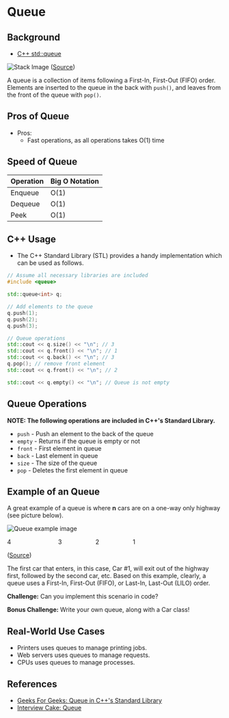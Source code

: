 # Queue

## Background

- [C++ std::queue](http://www.cplusplus.com/reference/queue/queue/)

![Stack Image](https://cdn.programiz.com/sites/tutorial2program/files/queue.png)
([Source](https://www.programiz.com/dsa/queue))

A queue is a collection of items following a First-In, First-Out (FIFO) order. Elements are inserted to the queue in the back with `push()`, and leaves from the front of the queue with `pop()`.

## Pros of Queue

- Pros:
  - Fast operations, as all operations takes O(1) time

## Speed of Queue

| Operation | Big O Notation |
| --------- | -------------- |
| Enqueue   | O(1)           |
| Dequeue   | O(1)           |
| Peek      | O(1)           |

## C++ Usage

- The C++ Standard Library (STL) provides a handy implementation which can be used as follows.

```cpp
// Assume all necessary libraries are included
#include <queue>

std::queue<int> q;

// Add elements to the queue
q.push(1);
q.push(2);
q.push(3);

// Queue operations
std::cout << q.size() << "\n"; // 3
std::cout << q.front() << "\n"; // 1
std::cout << q.back() << "\n"; // 3
q.pop(); // remove front element
std::cout << q.front() << "\n"; // 2

std::cout << q.empty() << "\n"; // Queue is not empty
```

## Queue Operations

**NOTE: The following operations are included in C++'s Standard Library.**

- `push` - Push an element to the back of the queue
- `empty` - Returns if the queue is empty or not
- `front` - First element in queue
- `back` - Last element in queue
- `size` - The size of the queue
- `pop` - Deletes the first element in queue

## Example of an Queue

A great example of a queue is where **n** cars are on a one-way only highway (see picture below).

![Queue example image](https://www.tutorialspoint.com/data_structures_algorithms/images/queue_example.jpg)

4&nbsp;&nbsp;&nbsp;&nbsp;&nbsp;&nbsp;&nbsp;&nbsp;&nbsp;&nbsp;&nbsp;&nbsp;&nbsp;&nbsp;&nbsp;&nbsp;&nbsp;&nbsp;&nbsp;&nbsp;&nbsp;&nbsp;&nbsp;&nbsp;&nbsp;&nbsp;&nbsp;&nbsp;3&nbsp;&nbsp;&nbsp;&nbsp;&nbsp;&nbsp;&nbsp;&nbsp;&nbsp;&nbsp;&nbsp;&nbsp;&nbsp;&nbsp;&nbsp;&nbsp;&nbsp;&nbsp;&nbsp;&nbsp;2&nbsp;&nbsp;&nbsp;&nbsp;&nbsp;&nbsp;&nbsp;&nbsp;&nbsp;&nbsp;&nbsp;&nbsp;&nbsp;&nbsp;&nbsp;&nbsp;&nbsp;&nbsp;&nbsp;&nbsp;1

([Source](https://www.google.com/url?sa=i&url=https%3A%2F%2Fwww.tutorialspoint.com%2Fdata_structures_algorithms%2Fdsa_queue.htm&psig=AOvVaw1Bzcw8eFVAMyq944xV0Vxo&ust=1592343766873000&source=images&cd=vfe&ved=0CA0QjhxqFwoTCOiKvvfkhOoCFQAAAAAdAAAAABAJ))

The first car that enters, in this case, Car #1, will exit out of the highway first, followed by the second car, etc. Based on this example, clearly, a queue uses a First-In, First-Out (FIFO), or Last-In, Last-Out (LILO) order.

**Challenge:** Can you implement this scenario in code?

**Bonus Challenge:** Write your own queue, along with a Car class!

## Real-World Use Cases

- Printers uses queues to manage printing jobs.
- Web servers uses queues to manage requests.
- CPUs uses queues to manage processes.

## References

- [Geeks For Geeks: Queue in C++'s Standard Library](https://www.geeksforgeeks.org/queue-cpp-stl/)
- [Interview Cake: Queue](https://www.interviewcake.com/concept/cpp/queue)
